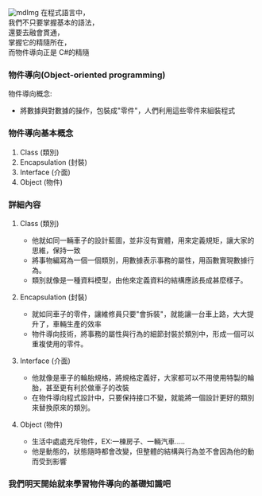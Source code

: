 ![mdImg](https://ithelp.ithome.com.tw/upload/images/20210920/20097001xizPMY5Y3v.png)
在程式語言中，\
我們不只要掌握基本的語法，\
還要去融會貫通，\
掌握它的精隨所在，\
而物件導向正是 C#的精隨

### 物件導向(Object-oriented programming)

物件導向概念:

- 將數據與對數據的操作，包裝成"零件"，人們利用這些零件來組裝程式

### 物件導向基本概念

1. Class (類別)
2. Encapsulation (封裝)
3. Interface (介面)
4. Object (物件)

### 詳細內容

1. Class (類別)

   - 他就如同一輛車子的設計藍圖，並非沒有實體，用來定義規矩，讓大家的思維，保持一致
   - 將事物編寫為一個一個類別，用數據表示事務的屬性，用函數實現數據行為。
   - 類別就像是一種資料模型，由他來定義資料的結構應該長成甚麼樣子。

2. Encapsulation (封裝)

   - 就如同車子的零件，讓維修員只要"會拆裝"，就能讓一台車上路，大大提升了，車輛生產的效率
   - 物件導向技術，將事務的屬性與行為的細節封裝於類別中，形成一個可以重複使用的零件。

3. Interface (介面)
   - 他就像是車子的輪胎規格，將規格定義好，大家都可以不用使用特製的輪胎，甚至更有利於做車子的改裝
   - 在物件導向程式設計中，只要保持接口不變，就能將一個設計更好的類別來替換原來的類別。
4. Object (物件)
   - 生活中處處充斥物件，EX:一棟房子、一輛汽車.....
   - 他是動態的，狀態隨時都會改變，但整體的結構與行為並不會因為他的動而受到影響

### 我們明天開始就來學習物件導向的基礎知識吧
